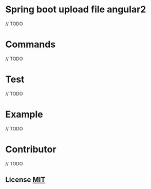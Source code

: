 # Spring boot upload file angular2
// TODO

# Commands
// TODO

# Test
// TODO

# Example
// TODO

# Contributor
// TODO


## License [MIT](https://github.com/AnuchitO/re/blob/master/LICENSE)
